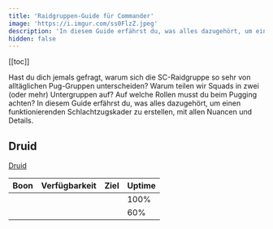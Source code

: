 ```yaml
---
title: 'Raidgruppen-Guide für Commander'
image: 'https://i.imgur.com/ss0FlzZ.jpeg'
description: 'In diesem Guide erfährst du, was alles dazugehört, um einen funktionierenden Schlachtzugskader zu erstellen, mit allen Nuancen und Details.'
hidden: false
---
```


[[toc]]

Hast du dich jemals gefragt, warum sich die SC-Raidgruppe so sehr von alltäglichen Pug-Gruppen unterscheiden? Warum teilen wir Squads in zwei (oder mehr) Untergruppen auf? Auf welche Rollen musst du beim Pugging achten? In diesem Guide erfährst du, was alles dazugehört, um einen funktionierenden Schlachtzugskader zu erstellen, mit allen Nuancen und Details.

## Druid

[Druid](https://i.imgur.com/KTkr1Zz.png "Druid-Icon")

| Boon | Verfügbarkeit | Ziel | Uptime |
|------| :-----------: | :--: | ------ |
| <tooltip text="Wut" title="Kritische Trefferchance ist um 20% erhöht." class="boon fury"> | <tag text="Garantiert" color="pink"> | <tag text="Subgroup" color="blue"> | 100% |
| <tooltip text="Schutz" title="Eingehender Schaden wird um 33% reduziert." class="boon protection"> | <tag text="Einfach" color="yellow"> | <tag text="Squad" color="green"> | 60% |